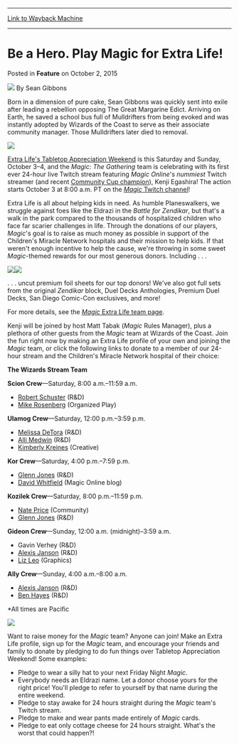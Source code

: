 
---
[Link to Wayback Machine](https://web.archive.org/web/20200531074442/https://magic.wizards.com/en/articles/archive/feature/be-hero-play-magic-extra-life-2015-10-02)

[_metadata_:author]:- "Sean Gibbons"
[_metadata_:description]:- "It's time to play Magic for a great cause!"
[_metadata_:generator]:- "Drupal 7 (http://drupal.org)"
[_metadata_:node]:- "727681"
[_metadata_:publish_date]:- "2015-10-02"
[_metadata_:source]:- "div-main-content"
[_metadata_:title]:- "Be a Hero. Play Magic for Extra Life!"
[_metadata_:wayback_capture_timestamp]:- "2020-05-31 07:44:42"
[_metadata_:wayback_raw_url]:- "https://web.archive.org/web/20200531074442id_/https://magic.wizards.com/en/articles/archive/feature/be-hero-play-magic-extra-life-2015-10-02"
[_metadata_:wayback_url]:- "https://magic.wizards.com/en/articles/archive/feature/be-hero-play-magic-extra-life-2015-10-02"
---


Be a Hero. Play Magic for Extra Life!
=====================================



 Posted in **Feature**
 on October 2, 2015 






![](https://media.magic.wizards.com/styles/auth_small/public/images/person/authorpic_seangibbons.jpg)
By Sean Gibbons




Born in a dimension of pure cake, Sean Gibbons was quickly sent into exile after leading a rebellion opposing The Great Margarine Edict. Arriving on Earth, he saved a school bus full of Mulldrifters from being evoked and was instantly adopted by Wizards of the Coast to serve as their associate community manager. Those Mulldrifters later died to removal. 






![](https://media.wizards.com/2015/images/daily/FEAT20151002_MTGXL-Banner.jpg)


[Extra Life's Tabletop Appreciation Weekend](http://extra-life.org/tabletopweekend) is this Saturday and Sunday, October 3–4, and the *Magic: The Gathering* team is celebrating with its first ever 24-hour live Twitch stream featuring *Magic Online*'s *nummiest* Twitch streamer (and recent [Community Cup champion](http://magic.wizards.com/en/content/2015-magic-community-cup)), Kenji Egashira! The action starts October 3 at 8:00 a.m. PT on the [*Magic* Twitch channel](http://www.twitch.tv/magic)!


Extra Life is all about helping kids in need. As humble Planeswalkers, we struggle against foes like the Eldrazi in the *Battle for Zendikar*, but that's a walk in the park compared to the thousands of hospitalized children who face far scarier challenges in life. Through the donations of our players, *Magic*'s goal is to raise as much money as possible in support of the Children's Miracle Network hospitals and their mission to help kids. If that weren't enough incentive to help the cause, we're throwing in some sweet *Magic*-themed rewards for our most generous donors. Including . . .


![](https://media.wizards.com/2015/images/daily/FEAT20151002_OMG-Zen-Sheet.jpg)![](https://media.wizards.com/2015/images/daily/FEAT20151002_WWK-Jace-Sheet.jpg)


. . . uncut premium foil sheets for our top donors! We've also got full sets from the original *Zendikar* block, Duel Decks Anthologies, Premium Duel Decks, San Diego Comic-Con exclusives, and more!


For more details, see the [*Magic* Extra Life team page](http://www.extra-life.org/index.cfm?fuseaction=donorDrive.team&teamID=22659).


Kenji will be joined by host Matt Tabak (*Magic* Rules Manager), plus a plethora of other guests from the *Magic* team at Wizards of the Coast. Join the fun right now by making an Extra Life profile of your own and joining the *Magic* team, or click the following links to donate to a member of our 24-hour stream and the Children's Miracle Network hospital of their choice:


**The Wizards Stream Team**


**Scion Crew**—Saturday, 8:00 a.m.–11:59 a.m.


* [Robert Schuster](http://www.extra-life.org/index.cfm?fuseaction=donorDrive.participant&participantID=165271) (R&D)
* [Mike Rosenberg](http://www.extra-life.org/index.cfm?fuseaction=donorDrive.participant&participantID=167422) (Organized Play)

**Ulamog Crew**—Saturday, 12:00 p.m.–3:59 p.m.


* [Melissa DeTora](http://www.extra-life.org/index.cfm?fuseaction=donorDrive.participant&participantID=165380) (R&D)
* [Alli Medwin](http://www.extra-life.org/index.cfm?fuseaction=donorDrive.participant&participantID=165392) (R&D)
* [Kimberly Kreines](http://www.extra-life.org/index.cfm?fuseaction=donorDrive.participant&participantID=165942) (Creative)

**Kor Crew**—Saturday, 4:00 p.m.–7:59 p.m.


* [Glenn Jones](http://www.extra-life.org/index.cfm?fuseaction=donorDrive.participant&participantID=165268) (R&D)
* [David Whitfield](http://www.extra-life.org/index.cfm?fuseaction=donorDrive.participant&participantID=167423) (Magic Online blog)

**Kozilek Crew**—Saturday, 8:00 p.m.–11:59 p.m.


* [Nate Price](http://www.extra-life.org/index.cfm?fuseaction=donorDrive.participant&participantID=168016) (Community)
* [Glenn Jones](http://www.extra-life.org/index.cfm?fuseaction=donorDrive.participant&participantID=165268) (R&D)

**Gideon Crew**—Sunday, 12:00 a.m. (midnight)–3:59 a.m.


* Gavin Verhey (R&D)
* [Alexis Janson](http://www.extra-life.org/index.cfm?fuseaction=donorDrive.participant&participantID=165264) (R&D)
* [Liz Leo](http://www.extra-life.org/index.cfm?fuseaction=donorDrive.participant&participantID=167309) (Graphics)

**Ally Crew**—Sunday, 4:00 a.m.–8:00 a.m.


* [Alexis Janson](http://www.extra-life.org/index.cfm?fuseaction=donorDrive.participant&participantID=165264) (R&D)
* [Ben Hayes](http://www.extra-life.org/index.cfm?fuseaction=donorDrive.participant&participantID=165519) (R&D)

\*All times are Pacific


[![](https://media.wizards.com/2015/images/daily/FEAT20151002_MTGXL-Inline-Sized.jpg)](http://extra-life.org/tabletopweekend)


Want to raise money for the *Magic* team? Anyone can join! Make an Extra Life profile, sign up for the *Magic* team, and encourage your friends and family to donate by pledging to do fun things over Tabletop Appreciation Weekend! Some examples:


* Pledge to wear a silly hat to your next Friday Night *Magic*.
* Everybody needs an Eldrazi name. Let a donor choose yours for the right price! You'll pledge to refer to yourself by that name during the entire weekend.
* Pledge to stay awake for 24 hours straight during the *Magic* team's Twitch stream.
* Pledge to make and wear pants made entirely of *Magic* cards.
* Pledge to eat only cottage cheese for 24 hours straight. What's the worst that could happen?!






